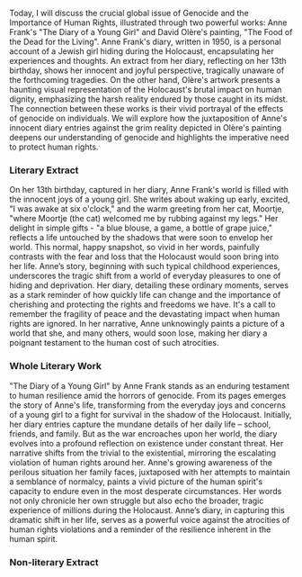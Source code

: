 
Today, I will discuss the crucial global issue of Genocide and the Importance of Human Rights, illustrated through two powerful works: Anne Frank's "The Diary of a Young Girl" and David Olère's painting, "The Food of the Dead for the Living". Anne Frank's diary, written in 1950, is a personal account of a Jewish girl hiding during the Holocaust, encapsulating her experiences and thoughts. An extract from her diary, reflecting on her 13th birthday, shows her innocent and joyful perspective, tragically unaware of the forthcoming tragedies. On the other hand, Olère's artwork presents a haunting visual representation of the Holocaust's brutal impact on human dignity, emphasizing the harsh reality endured by those caught in its midst. The connection between these works is their vivid portrayal of the effects of genocide on individuals. We will explore how the juxtaposition of Anne's innocent diary entries against the grim reality depicted in Olère's painting deepens our understanding of genocide and highlights the imperative need to protect human rights.
### Literary Extract
On her 13th birthday, captured in her diary, Anne Frank's world is filled with the innocent joys of a young girl. She writes about waking up early, excited, "I was awake at six o'clock," and the warm greeting from her cat, Moortje, "where Moortje (the cat) welcomed me by rubbing against my legs." Her delight in simple gifts - "a blue blouse, a game, a bottle of grape juice," reflects a life untouched by the shadows that were soon to envelop her world. This normal, happy snapshot, so vivid in her words, painfully contrasts with the fear and loss that the Holocaust would soon bring into her life. Anne’s story, beginning with such typical childhood experiences, underscores the tragic shift from a world of everyday pleasures to one of hiding and deprivation. Her diary, detailing these ordinary moments, serves as a stark reminder of how quickly life can change and the importance of cherishing and protecting the rights and freedoms we have. It's a call to remember the fragility of peace and the devastating impact when human rights are ignored. In her narrative, Anne unknowingly paints a picture of a world that she, and many others, would soon lose, making her diary a poignant testament to the human cost of such atrocities.
### Whole Literary Work
"The Diary of a Young Girl" by Anne Frank stands as an enduring testament to human resilience amid the horrors of genocide. From its pages emerges the story of Anne's life, transforming from the everyday joys and concerns of a young girl to a fight for survival in the shadow of the Holocaust. Initially, her diary entries capture the mundane details of her daily life – school, friends, and family. But as the war encroaches upon her world, the diary evolves into a profound reflection on existence under constant threat. Her narrative shifts from the trivial to the existential, mirroring the escalating violation of human rights around her. Anne's growing awareness of the perilous situation her family faces, juxtaposed with her attempts to maintain a semblance of normalcy, paints a vivid picture of the human spirit's capacity to endure even in the most desperate circumstances. Her words not only chronicle her own struggle but also echo the broader, tragic experience of millions during the Holocaust. Anne’s diary, in capturing this dramatic shift in her life, serves as a powerful voice against the atrocities of human rights violations and a reminder of the resilience inherent in the human spirit.
### Non-literary Extract
